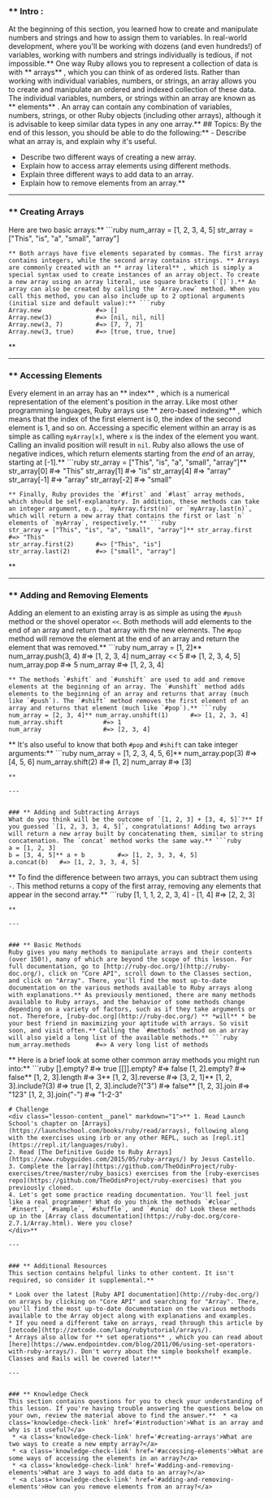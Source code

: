 ### ** Intro :
>
At the beginning of this section, you learned how to create and manipulate numbers and strings and how to assign them to variables. In real-world development, where you'll be working with dozens (and even hundreds!) of variables, working with numbers and strings individually is tedious, if not impossible.** One way Ruby allows you to represent a collection of data is with ** arrays** , which you can think of as ordered lists. Rather than working with individual variables, numbers, or strings, an array allows you to create and manipulate an ordered and indexed collection of these data. The individual variables, numbers, or strings within an array are known as ** elements** . An array can contain any combination of variables, numbers, strings, or other Ruby objects (including other arrays), although it is advisable to keep similar data types in any one array.** ## Topics:
By the end of this lesson, you should be able to do the following:**  - Describe what an array is, and explain why it's useful.
 - Describe two different ways of creating a new array.
 - Explain how to access array elements using different methods.
 - Explain three different ways to add data to an array.
 - Explain how to remove elements from an array.** 

---


### ** Creating Arrays
Here are two basic arrays:** ```ruby
num_array = [1, 2, 3, 4, 5]
str_array = ["This", "is", "a", "small", "array"]
```
** Both arrays have five elements separated by commas. The first array contains integers, while the second array contains strings. ** Arrays are commonly created with an ** array literal** , which is simply a special syntax used to create instances of an array object. To create a new array using an array literal, use square brackets (`[]`).** An array can also be created by calling the `Array.new` method. When you call this method, you can also include up to 2 optional arguments (initial size and default value):** ```ruby
Array.new               #=> []
Array.new(3)            #=> [nil, nil, nil]
Array.new(3, 7)         #=> [7, 7, 7]
Array.new(3, true)      #=> [true, true, true]
```
** 

---


### ** Accessing Elements
Every element in an array has an ** index** , which is a numerical representation of the element's position in the array. Like most other programming languages, Ruby arrays use ** zero-based indexing** , which means that the index of the first element is 0, the index of the second element is 1, and so on. Accessing a specific element within an array is as simple as calling `myArray[x]`, where `x` is the index of the element you want. Calling an invalid position will result in `nil`. Ruby also allows the use of negative indices, which return elements starting from the *end* of an array, starting at [-1].** ```ruby
str_array = ["This", "is", "a", "small", "array"]** str_array[0]            #=> "This"
str_array[1]            #=> "is"
str_array[4]            #=> "array"
str_array[-1]           #=> "array"
str_array[-2]           #=> "small"
```
** Finally, Ruby provides the `#first` and `#last` array methods, which should be self-explanatory. In addition, these methods can take an integer argument, e.g., `myArray.first(n)` or `myArray.last(n)`, which will return a new array that contains the first or last `n` elements of `myArray`, respectively.** ```ruby
str_array = ["This", "is", "a", "small", "array"]** str_array.first         #=> "This"
str_array.first(2)      #=> ["This", "is"]
str_array.last(2)       #=> ["small", "array"]
```
** 

---


### ** Adding and Removing Elements
Adding an element to an existing array is as simple as using the `#push` method or the shovel operator `<<`. Both methods will add elements to the end of an array and return that array with the new elements. The `#pop` method will remove the element at the end of an array and return the element that was removed.** ```ruby
num_array = [1, 2]** num_array.push(3, 4)      #=> [1, 2, 3, 4]
num_array << 5            #=> [1, 2, 3, 4, 5]
num_array.pop             #=> 5
num_array                 #=> [1, 2, 3, 4]
```
** The methods `#shift` and `#unshift` are used to add and remove elements at the beginning of an array. The `#unshift` method adds elements to the beginning of an array and returns that array (much like `#push`). The `#shift` method removes the first element of an array and returns that element (much like `#pop`).** ```ruby
num_array = [2, 3, 4]** num_array.unshift(1)      #=> [1, 2, 3, 4]
num_array.shift           #=> 1
num_array                 #=> [2, 3, 4]
```
** It's also useful to know that both `#pop` and `#shift` can take integer arguments:** ```ruby
num_array = [1, 2, 3, 4, 5, 6]** num_array.pop(3)          #=> [4, 5, 6]
num_array.shift(2)        #=> [1, 2]
num_array                 #=> [3]
```
** 

---


### ** Adding and Subtracting Arrays
What do you think will be the outcome of `[1, 2, 3] + [3, 4, 5]`?** If you guessed `[1, 2, 3, 3, 4, 5]`, congratulations! Adding two arrays will return a new array built by concatenating them, similar to string concatenation. The `concat` method works the same way.** ```ruby
a = [1, 2, 3]
b = [3, 4, 5]** a + b         #=> [1, 2, 3, 3, 4, 5]
a.concat(b)   #=> [1, 2, 3, 3, 4, 5]
```
** To find the difference between two arrays, you can subtract them using `-`. This method returns a copy of the first array, removing any elements that appear in the second array.** ```ruby
[1, 1, 1, 2, 2, 3, 4] - [1, 4]  #=> [2, 2, 3]
```
** 

---


### ** Basic Methods
Ruby gives you many methods to manipulate arrays and their contents (over 150!), many of which are beyond the scope of this lesson. For full documentation, go to [http://ruby-doc.org/](http://ruby-doc.org/), click on "Core API", scroll down to the Classes section, and click on "Array". There, you'll find the most up-to-date documentation on the various methods available to Ruby arrays along with explanations.** As previously mentioned, there are many methods available to Ruby arrays, and the behavior of some methods change depending on a variety of factors, such as if they take arguments or not. Therefore, [ruby-doc.org](http://ruby-doc.org/) ** *will** * be your best friend in maximizing your aptitude with arrays. So visit soon, and visit often.** Calling the `#methods` method on an array will also yield a long list of the available methods.** ```ruby
num_array.methods       #=> A very long list of methods
```
** Here is a brief look at some other common array methods you might run into:** ```ruby
[].empty?               #=> true
[[]].empty?             #=> false
[1, 2].empty?           #=> false** [1, 2, 3].length        #=> 3** [1, 2, 3].reverse       #=> [3, 2, 1]** [1, 2, 3].include?(3)   #=> true
[1, 2, 3].include?("3") #=> false** [1, 2, 3].join          #=> "123"
[1, 2, 3].join("-")     #=> "1-2-3"
```
# Challenge
<div class="lesson-content__panel" markdown="1">** 1. Read Launch School's chapter on [Arrays](https://launchschool.com/books/ruby/read/arrays), following along with the exercises using irb or any other REPL, such as [repl.it](https://repl.it/languages/ruby).
2. Read [The Definitive Guide to Ruby Arrays](https://www.rubyguides.com/2015/05/ruby-arrays/) by Jesus Castello.
3. Complete the [array](https://github.com/TheOdinProject/ruby-exercises/tree/master/ruby_basics) exercises from the [ruby-exercises repo](https://github.com/TheOdinProject/ruby-exercises) that you previously cloned. 
4. Let's get some practice reading documentation. You'll feel just like a real programmer! What do you think the methods `#clear`, `#insert`, `#sample`, `#shuffle`, and `#uniq` do? Look these methods up in the [Array class documentation](https://ruby-doc.org/core-2.7.1/Array.html). Were you close?
</div>** 

---


### ** Additional Resources
This section contains helpful links to other content. It isn't required, so consider it supplemental.** 

* Look over the latest [Ruby API documentation](http://ruby-doc.org/) on arrays by clicking on "Core API" and searching for "Array". There, you'll find the most up-to-date documentation on the various methods available to the Array object along with explanations and examples.
* If you need a different take on arrays, read through this article by [zetcode](http://zetcode.com/lang/rubytutorial/arrays/).
* Arrays also allow for ** set operations** , which you can read about [here](https://www.endpointdev.com/blog/2011/06/using-set-operators-with-ruby-arrays/). Don't worry about the simple bookshelf example. Classes and Rails will be covered later!** 

---


### ** Knowledge Check
This section contains questions for you to check your understanding of this lesson. If you're having trouble answering the questions below on your own, review the material above to find the answer.**  * <a class='knowledge-check-link' href='#introduction'>What is an array and why is it useful?</a>
 * <a class='knowledge-check-link' href='#creating-arrays'>What are two ways to create a new empty array?</a>
 * <a class='knowledge-check-link' href='#accessing-elements'>What are some ways of accessing the elements in an array?</a>
 * <a class='knowledge-check-link' href='#adding-and-removing-elements'>What are 3 ways to add data to an array?</a>
 * <a class='knowledge-check-link' href='#adding-and-removing-elements'>How can you remove elements from an array?</a>
